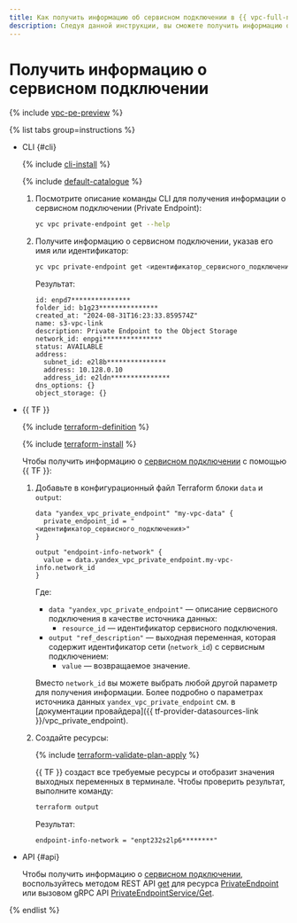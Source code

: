 ```yaml
---
title: Как получить информацию об сервисном подключении в {{ vpc-full-name }}
description: Следуя данной инструкции, вы сможете получить информацию о сервисном подключении (Private Endpoint) в {{ vpc-name }}.
---
```


# Получить информацию о сервисном подключении

{% include [vpc-pe-preview](../../_includes/vpc/pe-preview.md) %}



{% list tabs group=instructions %}

- CLI {#cli}

  {% include [cli-install](../../_includes/cli-install.md) %}

  {% include [default-catalogue](../../_includes/default-catalogue.md) %}
  
  1. Посмотрите описание команды CLI для получения информации о сервисном подключении (Private Endpoint):

      ```bash
      yc vpc private-endpoint get --help
      ```

  1. Получите информацию о сервисном подключении, указав его имя или идентификатор:

     ```bash
     yc vpc private-endpoint get <идентификатор_сервисного_подключения>
     ```

     Результат:
     ```text
     id: enpd7***************
     folder_id: b1g23***************
     created_at: "2024-08-31T16:23:33.859574Z"
     name: s3-vpc-link
     description: Private Endpoint to the Object Storage
     network_id: enpgi***************
     status: AVAILABLE
     address:
       subnet_id: e2l8b***************
       address: 10.128.0.10
       address_id: e2ldn***************
     dns_options: {}
     object_storage: {}
     ```

- {{ TF }}

  {% include [terraform-definition](../../_tutorials/_tutorials_includes/terraform-definition.md) %}

  {% include [terraform-install](../../_includes/terraform-install.md) %}

  Чтобы получить информацию о [сервисном подключении](../concepts/private-endpoint.md) с помощью {{ TF }}:

  1. Добавьте в конфигурационный файл Terraform блоки `data` и `output`:

      ```hcl
      data "yandex_vpc_private_endpoint" "my-vpc-data" {
        private_endpoint_id = "<идентификатор_сервисного_подключения>"
      }

      output "endpoint-info-network" {
        value = data.yandex_vpc_private_endpoint.my-vpc-info.network_id
      }
      ```

      Где:

      * `data "yandex_vpc_private_endpoint"` — описание сервисного подключения в качестве источника данных:
         * `resource_id` — идентификатор сервисного подключения.
      * `output "ref_description"` — выходная переменная, которая содержит идентификатор сети (`network_id`) с сервисным подключением:
         * `value` — возвращаемое значение.

     Вместо `network_id` вы можете выбрать любой другой параметр для получения информации. Более подробно о параметрах источника данных `yandex_vpc_private_endpoint` см. в [документации провайдера]({{ tf-provider-datasources-link }}/vpc_private_endpoint).

  1. Создайте ресурсы:

      {% include [terraform-validate-plan-apply](../../_tutorials/_tutorials_includes/terraform-validate-plan-apply.md) %}

      {{ TF }} создаст все требуемые ресурсы и отобразит значения выходных переменных в терминале. Чтобы проверить результат, выполните команду:

      ```bash
      terraform output
      ```

      Результат:

      ```text
      endpoint-info-network = "enpt232s2lp6********"
      ```

- API {#api}

  Чтобы получить информацию о [сервисном подключении](../concepts/private-endpoint.md), воспользуйтесь методом REST API [get](../privatelink/api-ref/PrivateEndpoint/get.md) для ресурса [PrivateEndpoint](../privatelink/api-ref/PrivateEndpoint/index.md) или вызовом gRPC API [PrivateEndpointService/Get](../privatelink/api-ref/grpc/PrivateEndpoint/get.md).

{% endlist %}
